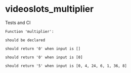 # videoslots_multiplier
Tests and CI

`Function 'multiplier':`

`should be declared`

`should return '0' when input is []`

`should return '0' when input is [0]`

`should return '5' when input is [0, 4, 24, 6, 1, 36, 8]`